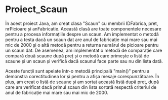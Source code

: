# Proiect_Scaun
În acest proiect Java, am creat clasa "Scaun" cu membrii IDFabrica, pret, nrPicioare și anFabricatie. Această clasă are toate componentele necesare pentru a procesa informațiile despre un scaun. Am implementat o metodă pentru a testa dacă un scaun dat are anul de fabricație mai mare sau mai mic de 2000 și o altă metodă pentru a returna numărul de picioare pentru un scaun dat. De asemenea, am implementat o metodă de comparație care compară două scaune după preț și o metodă care primește o listă de scaune și un scaun și verifică dacă scaunul face parte sau nu din lista dată.

Aceste funcții sunt apelate într-o metodă principală "main()" pentru a demonstra corectitudinea lor și pentru a afișa mesaje corespunzătoare. În plus, am creat o listă de scaune și am sortat această listă după preț, după care am verificat dacă primul scaun din lista sortată respectă criteriul de anul de fabricație mai mare sau mai mic de 2000.
